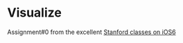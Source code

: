 Visualize
=========

Assignment#0 from the excellent [Stanford classes on iOS6](https://itunes.apple.com/us/course/coding-together-developing/id593208016)
